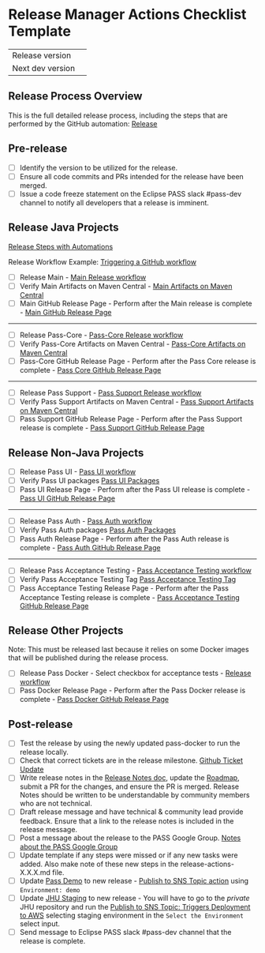 # Release Manager Actions Checklist Template

|  |  |
| --- | --- |
| Release version |  |
| Next dev version |  |

## Release Process Overview
This is the full detailed release process, including the steps that are performed by the GitHub automation: [Release](../dev/release.md)

## Pre-release

- [ ] Identify the version to be utilized for the release.
- [ ] Ensure all code commits and PRs intended for the release have been merged.
- [ ] Issue a code freeze statement on the Eclipse PASS slack #pass-dev channel to notify all developers that a release is imminent.

## Release Java Projects
[Release Steps with Automations](../dev/release-steps-with-automations.md)

Release Workflow Example: [Triggering a GitHub workflow](../dev/release-steps-with-automations.md#triggering-a-gitHub-workflow)

- [ ] Release Main - [Main Release workflow](https://github.com/eclipse-pass/main/actions/workflows/release.yml)
- [ ] Verify Main Artifacts on Maven Central - [Main Artifacts on Maven Central](https://central.sonatype.com/artifact/org.eclipse.pass/eclipse-pass-parent)
- [ ] Main GitHub Release Page - Perform after the Main release is complete - [Main GitHub Release Page](https://github.com/eclipse-pass/main/releases)

 ---

- [ ] Release Pass-Core - [Pass-Core Release workflow](https://github.com/eclipse-pass/pass-core/actions/workflows/release.yml)
- [ ] Verify Pass-Core Artifacts on Maven Central - [Pass-Core Artifacts on Maven Central](https://central.sonatype.com/artifact/org.eclipse.pass/pass-core)
- [ ] Pass-Core GitHub Release Page - Perform after the Pass Core release is complete - [Pass Core GitHub Release Page](https://github.com/eclipse-pass/pass-core/releases)

 ---
 
- [ ] Release Pass Support - [Pass Support Release workflow](https://github.com/eclipse-pass/pass-support/actions/workflows/release.yml)
- [ ] Verify Pass Support Artifacts on Maven Central - [Pass Support Artifacts on Maven Central](https://central.sonatype.com/artifact/org.eclipse.pass/pass-support)
- [ ] Pass Support GitHub Release Page - Perform after the Pass Support release is complete - [Pass Support GitHub Release Page](https://github.com/eclipse-pass/pass-support/releases)

## Release Non-Java Projects

- [ ] Release Pass UI - [Pass UI workflow](https://github.com/eclipse-pass/pass-ui/actions/workflows/release.yml)
- [ ] Verify Pass UI packages [Pass UI Packages](https://github.com/eclipse-pass/pass-ui/pkgs/container/pass-ui)
- [ ] Pass UI Release Page - Perform after the Pass UI release is complete - [Pass UI GitHub Release Page](https://github.com/eclipse-pass/pass-ui/releases)

 ---
 
- [ ] Release Pass Auth - [Pass Auth workflow](https://github.com/eclipse-pass/pass-auth/actions/workflows/release.yml)
- [ ] Verify Pass Auth packages [Pass Auth Packages](https://github.com/eclipse-pass/pass-auth/pkgs/container/pass-auth)
- [ ] Pass Auth Release Page - Perform after the Pass Auth release is complete - [Pass Auth GitHub Release Page](https://github.com/eclipse-pass/pass-auth/releases)

 ---
 
- [ ] Release Pass Acceptance Testing - [Pass Acceptance Testing workflow](https://github.com/eclipse-pass/pass-acceptance-testing/actions/workflows/release.yml)
- [ ] Verify Pass Acceptance Testing Tag [Pass Acceptance Testing Tag](https://github.com/eclipse-pass/pass-acceptance-testing/tags)
- [ ] Pass Acceptance Testing Release Page - Perform after the Pass Acceptance Testing release is complete - [Pass Acceptance Testing GitHub Release Page](https://github.com/eclipse-pass/pass-acceptance-testing/releases)

## Release Other Projects
Note: This must be released last because it relies on some Docker images that will be published during the release process.

- [ ] Release Pass Docker - Select checkbox for acceptance tests - [Release workflow](https://github.com/eclipse-pass/pass-docker/actions/workflows/release.yml)
- [ ] Pass Docker Release Page - Perform after the Pass Docker release is complete - [Pass Docker GitHub Release Page](https://github.com/eclipse-pass/pass-docker/releases)

## Post-release

- [ ] Test the release by using the newly updated pass-docker to run the release locally.
- [ ] Check that correct tickets are in the release milestone. [Github Ticket Update](../dev/release.md#update-release-notes)
- [ ] Write release notes in the [Release Notes doc](../release-notes.md), update the [Roadmap](../roadmap.md), submit a PR for the changes, and ensure the PR is merged. Release Notes should be written to be understandable by community members who are not technical.
- [ ] Draft release message and have technical & community lead provide feedback. Ensure that a link to the release notes is included in the release message.
- [ ] Post a message about the release to the PASS Google Group.  [Notes about the PASS Google Group](../dev/release.md#process)
- [ ] Update template if any steps were missed or if any new tasks were added. Also make note of these new steps in the release-actions-X.X.X.md file.
- [ ] Update [Pass Demo](https://demo.eclipse-pass.org) to new release - [Publish to SNS Topic action](https://github.com/eclipse-pass/main/actions/workflows/deployToAWS.yml) using `Environment: demo`
- [ ] Update [JHU Staging](https://stage.pass.jhu.edu) to new release - You will have to go to the _private_ JHU repository and run the [Publish to SNS Topic: Triggers Deployment to AWS](https://github.com/jhu-library-devops/JHU-PASS-Deployment/actions) selecting staging environment in the `Select the Environment` select input.
- [ ] Send message to Eclipse PASS slack #pass-dev channel that the release is complete.
